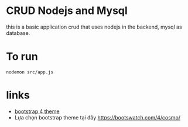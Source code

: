 # CRUD Nodejs and Mysql
this is a basic application crud that uses nodejs in the backend, mysql as database.

# To run
```
nodemon src/app.js
```

# links
- [bootstrap 4 theme](https://bootswatch.com/4/lux/bootstrap.min.css)
- Lựa chọn bootstrap theme tại đây https://bootswatch.com/4/cosmo/